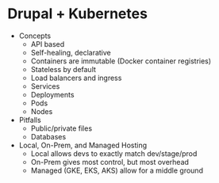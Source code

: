# Drupal + Kubernetes

- Concepts
    - API based
    - Self-healing, declarative
    - Containers are immutable (Docker container registries)
    - Stateless by default
    - Load balancers and ingress
    - Services
    - Deployments
    - Pods
    - Nodes
- Pitfalls
    - Public/private files
    - Databases
- Local, On-Prem, and Managed Hosting
    - Local allows devs to exactly match dev/stage/prod
    - On-Prem gives most control, but most overhead
    - Managed (GKE, EKS, AKS) allow for a middle ground